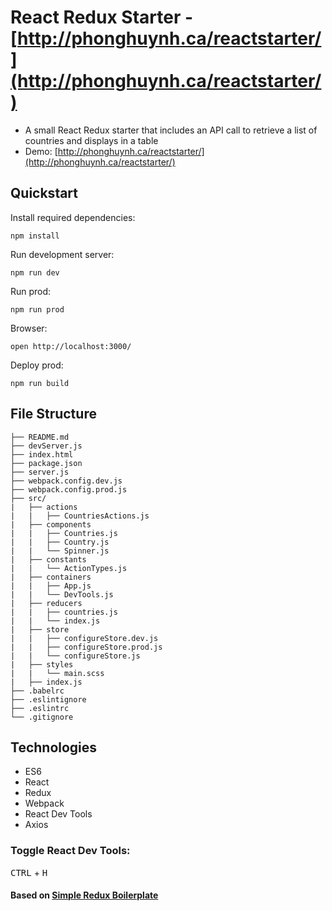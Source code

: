 # React Redux Starter - [http://phonghuynh.ca/reactstarter/](http://phonghuynh.ca/reactstarter/)

* A small React Redux starter that includes an API call to retrieve a list of countries and displays in a table
* Demo: [http://phonghuynh.ca/reactstarter/](http://phonghuynh.ca/reactstarter/)

## Quickstart

Install required dependencies:
```
npm install
```

Run development server:
```
npm run dev
```

Run prod:
```
npm run prod
```

Browser:
```
open http://localhost:3000/
```

Deploy prod:
```
npm run build
```

## File Structure
```
├── README.md
├── devServer.js
├── index.html
├── package.json
├── server.js
├── webpack.config.dev.js
├── webpack.config.prod.js
├── src/
|   ├── actions
|   |   ├── CountriesActions.js
|   ├── components
|   |   ├── Countries.js
|   |   ├── Country.js
|   |   └── Spinner.js
|   ├── constants
|   |   └── ActionTypes.js
|   ├── containers
|   |   ├── App.js
|   |   └── DevTools.js
|   ├── reducers
|   |   ├── countries.js
|   |   └── index.js
|   ├── store
|   |   ├── configureStore.dev.js
|   |   ├── configureStore.prod.js
|   |   └── configureStore.js
|   ├── styles
|   |   └── main.scss
|   ├── index.js
├── .babelrc
├── .eslintignore
├── .eslintrc
└── .gitignore
```

## Technologies

* ES6
* React
* Redux
* Webpack
* React Dev Tools
* Axios

### Toggle React Dev Tools:
<kbd>CTRL</kbd> + <kbd>H</kbd>

#### Based on [Simple Redux Boilerplate](https://github.com/tsaiDavid/simple-redux-boilerplate)
